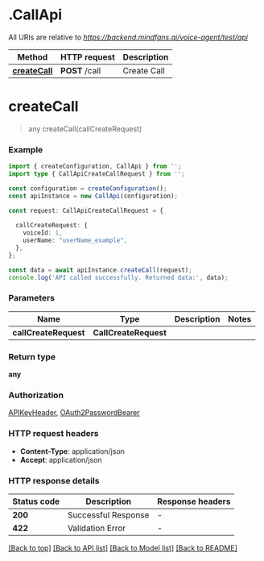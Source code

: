 # .CallApi

All URIs are relative to *https://backend.mindfans.ai/voice-agent/test/api*

Method | HTTP request | Description
------------- | ------------- | -------------
[**createCall**](CallApi.md#createCall) | **POST** /call | Create Call


# **createCall**
> any createCall(callCreateRequest)


### Example


```typescript
import { createConfiguration, CallApi } from '';
import type { CallApiCreateCallRequest } from '';

const configuration = createConfiguration();
const apiInstance = new CallApi(configuration);

const request: CallApiCreateCallRequest = {
  
  callCreateRequest: {
    voiceId: 1,
    userName: "userName_example",
  },
};

const data = await apiInstance.createCall(request);
console.log('API called successfully. Returned data:', data);
```


### Parameters

Name | Type | Description  | Notes
------------- | ------------- | ------------- | -------------
 **callCreateRequest** | **CallCreateRequest**|  |


### Return type

**any**

### Authorization

[APIKeyHeader](README.md#APIKeyHeader), [OAuth2PasswordBearer](README.md#OAuth2PasswordBearer)

### HTTP request headers

 - **Content-Type**: application/json
 - **Accept**: application/json


### HTTP response details
| Status code | Description | Response headers |
|-------------|-------------|------------------|
**200** | Successful Response |  -  |
**422** | Validation Error |  -  |

[[Back to top]](#) [[Back to API list]](README.md#documentation-for-api-endpoints) [[Back to Model list]](README.md#documentation-for-models) [[Back to README]](README.md)


